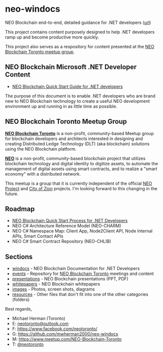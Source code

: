 # neo-windocs

NEO Blockchain end-to-end, detailed guidance for .NET developers ([url](https://github.com/mwherman2000/neo-windocs))

This project contains content purposely designed to help .NET developers ramp up and become productive more quickly.

This project also serves as a respository for content presented at the [NEO Blockchain Toronto meetup group](https://www.meetup.com/NEO-Blockchain-Toronto/).

## NEO Blockchain Microsoft .NET Developer Content

* [NEO Blockchain Quick Start Guide for .NET developers](https://github.com/mwherman2000/neo-windocs/tree/master/windocs/quickstart-csharp)

The purpose of this document is to enable .NET developers who are brand new to NEO Blockchain technology to create a useful NEO development environment up and running in as little time as possible.

## NEO Blockchain Toronto Meetup Group

**[NEO Blockchain Toronto](https://www.meetup.com/NEO-Blockchain-Toronto/)** is a non-profit, community-based Meetup group for blockchain developers and architects interested in designing and creating Distributed Ledge Technology (DLT) (aka blockchain) solutions using the NEO Blockchain platform.

**[NEO](https://neo.org/)** is a non-profit, community-based blockchain project that utilizes blockchain technology and digital identity to digitize assets, to automate the management of digital assets using smart contracts, and to realize a "smart economy" with a distributed network.

This meetup is a group that it is currently independent of the official [NEO Project](https://github.com/neo-project) and [City of Zion](https://github.com/CityOfZion/) projects. I'm looking forward to this changing in the future.

## Roadmap

* [NEO Blockchain Quick Start Process for .NET Developers](https://github.com/mwherman2000/neo-windocs/tree/master/windocs/quickstart-csharp)
* NEO C# Architecture Reference Model (NEO-CHARM)
* NEO C# Namespace Map: Client App, Node2Client API, Node Internal APIs, Smart Contact APIs 
* NEO C# Smart Contract Repository (NEO-CHLIB)

## Sections

* [windocs](https://github.com/mwherman2000/neo-windocs/tree/master/windocs) - NEO Blockchain Documentation for .NET Developers
* [events](https://github.com/mwherman2000/neo-windocs/tree/master/events) - Repository for [NEO Blockchain Toronto](https://www.meetup.com/NEO-Blockchain-Toronto/) meetings and content
* [presentations](https://github.com/mwherman2000/neo-windocs/tree/master/presentations) - NEO Blockchain presentations (PPT, PDF)
* [whitepapers](https://github.com/mwherman2000/neo-windocs/tree/master/whitepapers) - NEO Blockchain whitepapers
* [images](https://github.com/mwherman2000/neo-windocs/tree/master/images) - Photos, screen shots, diagrams
* [resources](https://github.com/mwherman2000/neo-windocs/tree/master/resources) - Other files that don't fit into one of the other categories (folders)

Best regards,
* Michael Herman (Toronto)
* E: [neotoronto@outlook.com](mailto:neotoronto@outlook.com)
* F: https://www.facebook.com/neotoronto/
* G: https://github.com/mwherman2000/neo-windocs
* M: https://www.meetup.com/NEO-Blockchain-Toronto
* T: [@neotoronto](https://twitter.com/NeoToronto)

